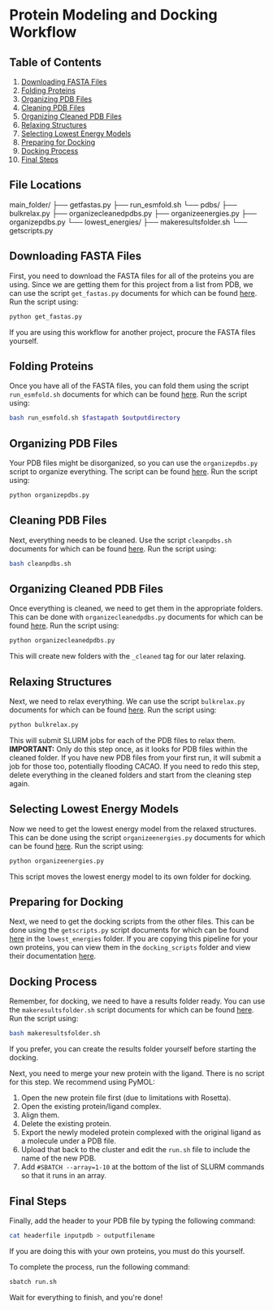 # Protein Modeling and Docking Workflow

## Table of Contents
1. [Downloading FASTA Files](#downloading-fasta-files)
2. [Folding Proteins](#folding-proteins)
3. [Organizing PDB Files](#organizing-pdb-files)
4. [Cleaning PDB Files](#cleaning-pdb-files)
5. [Organizing Cleaned PDB Files](#organizing-cleaned-pdb-files)
6. [Relaxing Structures](#relaxing-structures)
7. [Selecting Lowest Energy Models](#selecting-lowest-energy-models)
8. [Preparing for Docking](#preparing-for-docking)
9. [Docking Process](#docking-process)
10. [Final Steps](#final-steps)


## File Locations
main_folder/
├── getfastas.py
├── run_esmfold.sh
└── pdbs/
    ├── bulkrelax.py
    ├── organizecleanedpdbs.py
    ├── organizeenergies.py
    ├── organizepdbs.py
    └── lowest_energies/
        ├── makeresultsfolder.sh
        └── getscripts.py

## Downloading FASTA Files
First, you need to download the FASTA files for all of the proteins you are using. Since we are getting them for this project from a list from PDB, we can use the script `get_fastas.py` documents for which can be found [here](docs/getfastas.md). Run the script using:
```bash
python get_fastas.py
```
If you are using this workflow for another project, procure the FASTA files yourself.

## Folding Proteins
Once you have all of the FASTA files, you can fold them using the script `run_esmfold.sh` documents for which can be found [here](docs/run_esmfold.md). Run the script using:
```bash
bash run_esmfold.sh $fastapath $outputdirectory
```

## Organizing PDB Files
Your PDB files might be disorganized, so you can use the `organizepdbs.py` script to organize everything. The script can be found [here](docs/organizepdbs.md). Run the script using:
```bash
python organizepdbs.py
```

## Cleaning PDB Files
Next, everything needs to be cleaned. Use the script `cleanpdbs.sh` documents for which can be found [here](docs/cleanpdbs.md). Run the script using:
```bash
bash cleanpdbs.sh
```

## Organizing Cleaned PDB Files
Once everything is cleaned, we need to get them in the appropriate folders. This can be done with `organizecleanedpdbs.py` documents for which can be found [here](docs/organizecleanedpdbs.md). Run the script using:
```bash
python organizecleanedpdbs.py
```
This will create new folders with the `_cleaned` tag for our later relaxing.

## Relaxing Structures
Next, we need to relax everything. We can use the script `bulkrelax.py` documents for which can be found [here](docs/bulkrelax.md). Run the script using:
```bash
python bulkrelax.py
```
This will submit SLURM jobs for each of the PDB files to relax them. **IMPORTANT:** Only do this step once, as it looks for PDB files within the cleaned folder. If you have new PDB files from your first run, it will submit a job for those too, potentially flooding CACAO. If you need to redo this step, delete everything in the cleaned folders and start from the cleaning step again.

## Selecting Lowest Energy Models
Now we need to get the lowest energy model from the relaxed structures. This can be done using the script `organizeenergies.py` documents for which can be found [here](docs/organizeenergies.md). Run the script using:
```bash
python organizeenergies.py
```
This script moves the lowest energy model to its own folder for docking.

## Preparing for Docking
Next, we need to get the docking scripts from the other files. This can be done using the `getscripts.py` script documents for which can be found [here](docs/getscripts.md) in the `lowest_energies` folder. If you are copying this pipeline for your own proteins, you can view them in the `docking_scripts` folder and view their documentation [here](docs/dockingscripts.md).

## Docking Process
Remember, for docking, we need to have a results folder ready. You can use the `makeresultsfolder.sh` script documents for which can be found [here](docs/makeresultsfolder.md). Run the script using:
```bash
bash makeresultsfolder.sh
```
If you prefer, you can create the results folder yourself before starting the docking.

Next, you need to merge your new protein with the ligand. There is no script for this step. We recommend using PyMOL:
1. Open the new protein file first (due to limitations with Rosetta).
2. Open the existing protein/ligand complex.
3. Align them.
4. Delete the existing protein.
5. Export the newly modeled protein complexed with the original ligand as a molecule under a PDB file.
6. Upload that back to the cluster and edit the `run.sh` file to include the name of the new PDB. 
7. Add `#SBATCH --array=1-10` at the bottom of the list of SLURM commands so that it runs in an array.

## Final Steps
Finally, add the header to your PDB file by typing the following command:
```bash
cat headerfile inputpdb > outputfilename
```
If you are doing this with your own proteins, you must do this yourself.

To complete the process, run the following command:
```bash
sbatch run.sh
```
Wait for everything to finish, and you're done!
 
